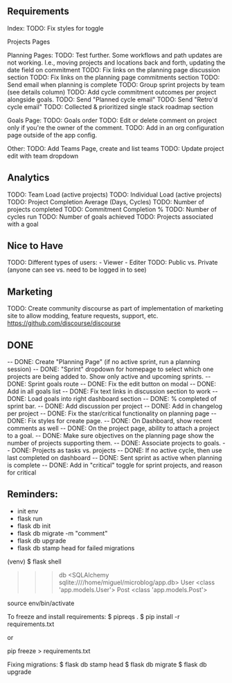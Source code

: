 ## Requirements
Index:
TODO: Fix styles for toggle

Projects Pages

Planning Pages:
TODO: Test further. Some workflows and path updates are not working. I.e., moving projects and locations back and forth, updating the date field on commitment
TODO: Fix links on the planning page discussion section
TODO: Fix links on the planning page commitments section
TODO: Send email when planning is complete
TODO: Group sprint projects by team (see details column)
TODO: Add cycle commitment outcomes per project alongside goals.
TODO: Send "Planned cycle email"
TODO: Send "Retro'd cycle email"
TODO: Collected & prioritized single stack roadmap section
<!-- TODO: Modify commitment status on a sprint page, index page -->

Goals Page:
TODO: Goals order
TODO: Edit or delete comment on project only if you're the owner of the comment.
TODO: Add in an org configuration page outside of the app config.

Other:
TODO: Add Teams Page, create and list teams
TODO: Update project edit with team dropdown

## Analytics
TODO: Team Load (active projects)
TODO: Individual Load (active projects)
TODO: Project Completion Average (Days, Cycles)
TODO: Number of projects completed
TODO: Commitment Completion %
TODO: Number of cycles run
TODO: Number of goals achieved
TODO: Projects associated with a goal

## Nice to Have
TODO: Different types of users:
    - Viewer
    - Editer
TODO: Public vs. Private (anyone can see vs. need to be logged in to see)

## Marketing
TODO: Create community discourse as part of implementation of marketing site to allow modding, feature requests, support, etc.  https://github.com/discourse/discourse

## DONE
-- DONE: Create "Planning Page" (if no active sprint, run a planning session)
-- DONE: "Sprint" dropdown for homepage to select which one projects are being added to. Show only active and upcoming sprints.
-- DONE: Sprint goals route
-- DONE: Fix the edit button on modal
-- DONE: Add in all goals list
-- DONE: Fix text links in discussion section to work
-- DONE: Load goals into right dashboard section
-- DONE: % completed of sprint bar.
-- DONE: Add discussion per project
-- DONE: Add in changelog per project
-- DONE: Fix the star/critical functionality on planning page
-- DONE: Fix styles for create page. 
-- DONE: On Dashboard, show recent comments as well
-- DONE: On the project page, ability to attach a project to a goal.
-- DONE: Make sure objectives on the planning page show the number of projects supporting them.
-- DONE: Associate projects to goals.
-- DONE: Projects as tasks vs. projects
-- DONE: If no active cycle, then use last completed on dashboard
-- DONE: Sent sprint as active when planning is complete
-- DONE: Add in "critical" toggle for sprint projects, and reason for critical

## Reminders:

- init env
- flask run
- flask db init
- flask db migrate -m "comment"
- flask db upgrade
- flask db stamp head for failed migrations

(venv) $ flask shell
>>> db
<SQLAlchemy sqlite:////home/miguel/microblog/app.db>
>>> User
<class 'app.models.User'>
>>> Post
<class 'app.models.Post'>


source env/bin/activate

To freeze and install requirements:
$ pipreqs . 
$ pip install -r requirements.txt

or

pip freeze > requirements.txt


Fixing migrations:
$ flask db stamp head
$ flask db migrate
$ flask db upgrade